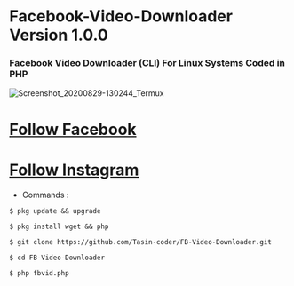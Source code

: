 
# Facebook-Video-Downloader Version 1.0.0
### Facebook Video Downloader (CLI) For Linux Systems Coded in PHP

![Screenshot_20200829-130244_Termux](https://user-images.githubusercontent.com/61790940/91631018-fd0e7b00-e9f7-11ea-83e0-45efa9ce9739.jpg)

# [Follow Facebook](https://www.facebook.com/adib.tasin.16) 

# [Follow Instagram](https://www.instagram.com/altasin2003/) 
* Commands : 
```
$ pkg update && upgrade
```
```
$ pkg install wget && php
```
```
$ git clone https://github.com/Tasin-coder/FB-Video-Downloader.git
```
```
$ cd FB-Video-Downloader
```
```
$ php fbvid.php
```
